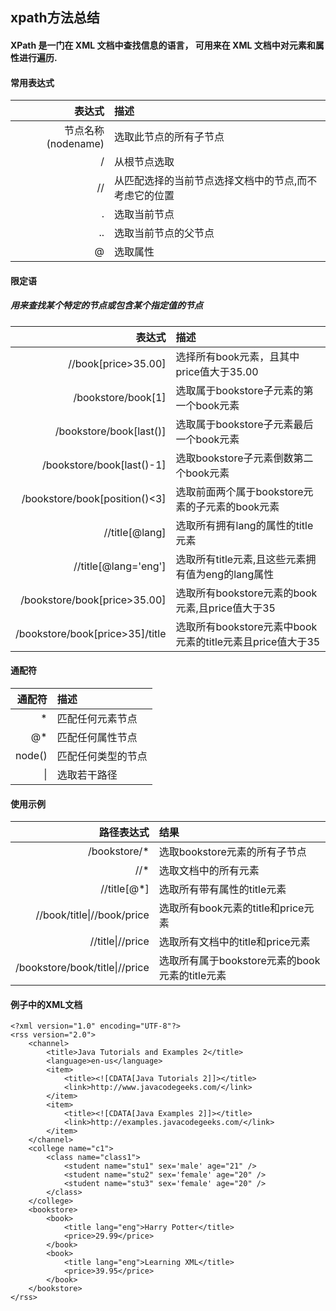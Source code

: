 ## xpath方法总结
#### XPath 是一门在 XML 文档中查找信息的语言， 可用来在 XML 文档中对元素和属性进行遍历.
#### 常用表达式

表达式|描述
--:|:--
节点名称(nodename)|选取此节点的所有子节点
/|从根节点选取
//|从匹配选择的当前节点选择文档中的节点,而不考虑它的位置
.|选取当前节点
..|选取当前节点的父节点
@|选取属性

#### 限定语
##### 用来查找某个特定的节点或包含某个指定值的节点
表达式|描述
--:|:--
//book[price>35.00]|选择所有book元素，且其中price值大于35.00
/bookstore/book[1]|选取属于bookstore子元素的第一个book元素
/bookstore/book[last()]|选取属于bookstore子元素最后一个book元素
/bookstore/book[last()-1]|选取bookstore子元素倒数第二个book元素
/bookstore/book[position()<3]|选取前面两个属于bookstore元素的子元素的book元素
//title[@lang]|选取所有拥有lang的属性的title元素
//title[@lang='eng']|选取所有title元素,且这些元素拥有值为eng的lang属性
/bookstore/book[price>35.00]|选取所有bookstore元素的book元素,且price值大于35
/bookstore/book[price>35]/title|选取所有bookstore元素中book元素的title元素且price值大于35

#### 通配符
通配符|描述
--:|:--
*|匹配任何元素节点
@*|匹配任何属性节点
node()|匹配任何类型的节点
\||选取若干路径

#### 使用示例
路径表达式|结果
--:|:--
/bookstore/*|选取bookstore元素的所有子节点
//*|选取文档中的所有元素
//title[@*]|选取所有带有属性的title元素
//book/title\|//book/price|选取所有book元素的title和price元素
//title\|//price|选取所有文档中的title和price元素
/bookstore/book/title\|//price|选取所有属于bookstore元素的book元素的title元素

#### 例子中的XML文档
```
<?xml version="1.0" encoding="UTF-8"?>
<rss version="2.0">
    <channel>
        <title>Java Tutorials and Examples 2</title>
        <language>en-us</language>
        <item>
            <title><![CDATA[Java Tutorials 2]]></title>
            <link>http://www.javacodegeeks.com/</link>
        </item>
        <item>
            <title><![CDATA[Java Examples 2]]></title>
            <link>http://examples.javacodegeeks.com/</link>
        </item>
    </channel>
    <college name="c1">
        <class name="class1">
            <student name="stu1" sex='male' age="21" />
            <student name="stu2" sex='female' age="20" />
            <student name="stu3" sex='female' age="20" />
        </class>
    </college>
    <bookstore>
        <book>
            <title lang="eng">Harry Potter</title>
            <price>29.99</price>
        </book>
        <book>
            <title lang="eng">Learning XML</title>
            <price>39.95</price>
        </book>
    </bookstore>
</rss>
```

